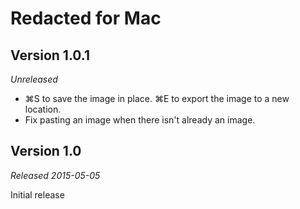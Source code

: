 # Redacted for Mac

## Version 1.0.1

*Unreleased*

* ⌘S to save the image in place. ⌘E to export the image to a new location.
* Fix pasting an image when there isn't already an image.


## Version 1.0

*Released 2015-05-05*

Initial release
